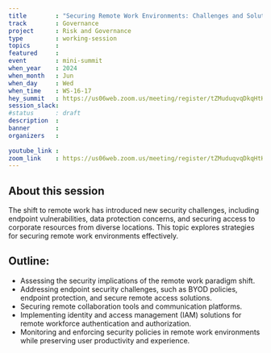 ```yaml
---
title        : "Securing Remote Work Environments: Challenges and Solutions (panel)"
track        : Governance
project      : Risk and Governance
type         : working-session
topics       : 
featured     :
event        : mini-summit
when_year    : 2024
when_month   : Jun
when_day     : Wed
when_time    : WS-16-17
hey_summit   : https://us06web.zoom.us/meeting/register/tZMuduqvqDkqHtH6Q18VXP3F2iGTO-KcjZp_
session_slack:
#status      : draft
description  :
banner       : 
organizers   :
    
youtube_link : 
zoom_link    : https://us06web.zoom.us/meeting/register/tZMuduqvqDkqHtH6Q18VXP3F2iGTO-KcjZp_
---
```


## About this session
The shift to remote work has introduced new security challenges, including endpoint vulnerabilities, data protection concerns, and securing access to corporate resources from diverse locations. This topic explores strategies for securing remote work environments effectively.

## Outline:
- Assessing the security implications of the remote work paradigm shift.
- Addressing endpoint security challenges, such as BYOD policies, endpoint protection, and secure remote access solutions.
- Securing remote collaboration tools and communication platforms.
- Implementing identity and access management (IAM) solutions for remote workforce authentication and authorization.
- Monitoring and enforcing security policies in remote work environments while preserving user productivity and experience.
